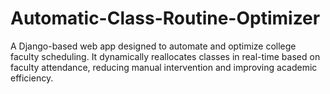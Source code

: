 # Automatic-Class-Routine-Optimizer
A Django-based web app designed to automate and optimize college faculty scheduling. It dynamically reallocates classes in real-time based on faculty attendance, reducing manual intervention and improving academic efficiency.
